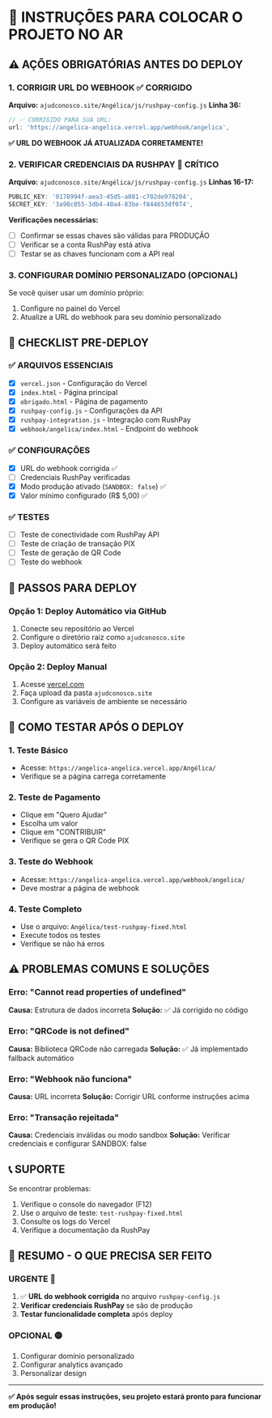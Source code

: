# 🚀 INSTRUÇÕES PARA COLOCAR O PROJETO NO AR

## ⚠️ AÇÕES OBRIGATÓRIAS ANTES DO DEPLOY

### 1. **CORRIGIR URL DO WEBHOOK** ✅ **CORRIGIDO**

**Arquivo:** `ajudconosco.site/Angélica/js/rushpay-config.js`
**Linha 36:**

```javascript
// ✅ CORRIGIDO PARA SUA URL:
url: 'https://angelica-angelica.vercel.app/webhook/angelica',
```

**✅ URL DO WEBHOOK JÁ ATUALIZADA CORRETAMENTE!**

### 2. **VERIFICAR CREDENCIAIS DA RUSHPAY** 🔴 **CRÍTICO**

**Arquivo:** `ajudconosco.site/Angélica/js/rushpay-config.js`
**Linhas 16-17:**

```javascript
PUBLIC_KEY: '0178994f-aea3-45d5-a081-c702de978204',
SECRET_KEY: '3a98c055-3db4-40a4-83be-f844653df074',
```

**Verificações necessárias:**
- [ ] Confirmar se essas chaves são válidas para PRODUÇÃO
- [ ] Verificar se a conta RushPay está ativa
- [ ] Testar se as chaves funcionam com a API real

### 3. **CONFIGURAR DOMÍNIO PERSONALIZADO (OPCIONAL)**

Se você quiser usar um domínio próprio:
1. Configure no painel do Vercel
2. Atualize a URL do webhook para seu domínio personalizado

## 📝 CHECKLIST PRE-DEPLOY

### ✅ **ARQUIVOS ESSENCIAIS**
- [x] `vercel.json` - Configuração do Vercel
- [x] `index.html` - Página principal
- [x] `obrigado.html` - Página de pagamento
- [x] `rushpay-config.js` - Configurações da API
- [x] `rushpay-integration.js` - Integração com RushPay
- [x] `webhook/angelica/index.html` - Endpoint do webhook

### ✅ **CONFIGURAÇÕES**
- [x] URL do webhook corrigida ✅
- [ ] Credenciais RushPay verificadas
- [x] Modo produção ativado (`SANDBOX: false`) ✅
- [x] Valor mínimo configurado (R$ 5,00) ✅

### ✅ **TESTES**
- [ ] Teste de conectividade com RushPay API
- [ ] Teste de criação de transação PIX
- [ ] Teste de geração de QR Code
- [ ] Teste do webhook

## 🚀 PASSOS PARA DEPLOY

### **Opção 1: Deploy Automático via GitHub**
1. Conecte seu repositório ao Vercel
2. Configure o diretório raiz como `ajudconosco.site`
3. Deploy automático será feito

### **Opção 2: Deploy Manual**
1. Acesse [vercel.com](https://vercel.com)
2. Faça upload da pasta `ajudconosco.site`
3. Configure as variáveis de ambiente se necessário

## 🧪 COMO TESTAR APÓS O DEPLOY

### 1. **Teste Básico**
- Acesse: `https://angelica-angelica.vercel.app/Angélica/`
- Verifique se a página carrega corretamente

### 2. **Teste de Pagamento**
- Clique em "Quero Ajudar"
- Escolha um valor
- Clique em "CONTRIBUIR"
- Verifique se gera o QR Code PIX

### 3. **Teste do Webhook**
- Acesse: `https://angelica-angelica.vercel.app/webhook/angelica/`
- Deve mostrar a página de webhook

### 4. **Teste Completo**
- Use o arquivo: `Angélica/test-rushpay-fixed.html`
- Execute todos os testes
- Verifique se não há erros

## ⚠️ PROBLEMAS COMUNS E SOLUÇÕES

### **Erro: "Cannot read properties of undefined"**
**Causa:** Estrutura de dados incorreta
**Solução:** ✅ Já corrigido no código

### **Erro: "QRCode is not defined"**
**Causa:** Biblioteca QRCode não carregada
**Solução:** ✅ Já implementado fallback automático

### **Erro: "Webhook não funciona"**
**Causa:** URL incorreta
**Solução:** Corrigir URL conforme instruções acima

### **Erro: "Transação rejeitada"**
**Causa:** Credenciais inválidas ou modo sandbox
**Solução:** Verificar credenciais e configurar SANDBOX: false

## 📞 SUPORTE

Se encontrar problemas:
1. Verifique o console do navegador (F12)
2. Use o arquivo de teste: `test-rushpay-fixed.html`
3. Consulte os logs do Vercel
4. Verifique a documentação da RushPay

## 🎯 RESUMO - O QUE PRECISA SER FEITO

### **URGENTE** 🔴
1. ✅ **URL do webhook corrigida** no arquivo `rushpay-config.js`
2. **Verificar credenciais RushPay** se são de produção
3. **Testar funcionalidade completa** após deploy

### **OPCIONAL** 🟡
1. Configurar domínio personalizado
2. Configurar analytics avançado
3. Personalizar design

---

**✅ Após seguir essas instruções, seu projeto estará pronto para funcionar em produção!**
